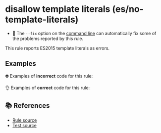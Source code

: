 # disallow template literals (es/no-template-literals)

- 🔧 The `--fix` option on the [command line](https://eslint.org/docs/user-guide/command-line-interface#fixing-problems) can automatically fix some of the problems reported by this rule.

This rule reports ES2015 template literals as errors.

## Examples

⛔ Examples of **incorrect** code for this rule:

<eslint-playground type="bad" code="/*eslint es/no-template-literals: error */
const a1 = `foo`
const a2 = `foo${bar}baz`
const a3 = tag`foo`
" />

👌 Examples of **correct** code for this rule:

<eslint-playground type="good" code="/*eslint es/no-template-literals: error */
const a1 = &quot;foo&quot;
const a2 = &quot;foo&quot;+bar+&quot;baz&quot;
" />

## 📚 References

- [Rule source](https://github.com/mysticatea/eslint-plugin-es/blob/v3.0.0/lib/rules/no-template-literals.js)
- [Test source](https://github.com/mysticatea/eslint-plugin-es/blob/v3.0.0/tests/lib/rules/no-template-literals.js)
